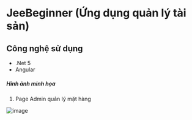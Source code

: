 # JeeBeginner (Ứng dụng quản lý tài sản)
## Công nghệ sử dụng
 - .Net 5
 - Angular

##### Hình ảnh minh họa

1. Page Admin quản lý mặt hàng
   
  ![image](https://github.com/user-attachments/assets/e467cf22-9077-433f-9513-f95e030fd977)
